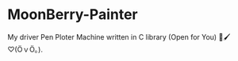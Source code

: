 # MoonBerry-Painter
My driver Pen Ploter Machine written in C library (Open for You) 🌱🖌️ ♡⁠(⁠Ӧ⁠ｖ⁠Ӧ⁠｡⁠).
